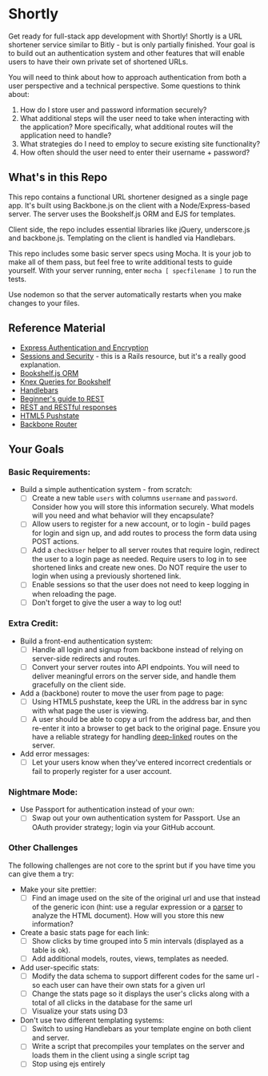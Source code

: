 # Shortly

Get ready for full-stack app development with Shortly! Shortly is a URL shortener service similar to Bitly - but is only partially finished. Your goal is to build out an authentication system and other features that will enable users to have their own private set of shortened URLs.

You will need to think about how to approach authentication from both a user perspective and a technical perspective. Some questions to think about:

1. How do I store user and password information securely?
2. What additional steps will the user need to take when interacting with the application? More specifically, what additional routes will the application need to handle?
3. What strategies do I need to employ to secure existing site functionality?
4. How often should the user need to enter their username + password?

## What's in this Repo

This repo contains a functional URL shortener designed as a single page app. It's built using Backbone.js on the client with a Node/Express-based server. The server uses the Bookshelf.js ORM and EJS for templates.

Client side, the repo includes essential libraries like jQuery, underscore.js and backbone.js. Templating on the client is handled via Handlebars.

This repo includes some basic server specs using Mocha. It is your job to make all of them pass, but feel free to write additional tests to guide yourself. With your server running, enter `mocha [ specfilename ]` to run the tests.

Use nodemon so that the server automatically restarts when you make changes to your files.

## Reference Material

* [Express Authentication and Encryption](http://www.9bitstudios.com/2013/09/express-js-authentication/)
* [Sessions and Security](http://guides.rubyonrails.org/security.html) - this is a Rails resource, but it's a really good explanation.
* [Bookshelf.js ORM](http://bookshelfjs.org/)
* [Knex Queries for Bookshelf](http://knexjs.org/)
* [Handlebars](http://handlebarsjs.com/)
* [Beginner's guide to REST](http://net.tutsplus.com/tutorials/other/a-beginners-introduction-to-http-and-rest/)
* [REST and RESTful responses](http://pixelhandler.com/blog/2012/02/09/develop-a-restful-api-using-node-js-with-express-and-mongoose/)
* [HTML5 Pushstate](http://badassjs.com/post/840846392/location-hash-is-dead-long-live-html5-pushstate)
* [Backbone Router](http://backbonejs.org/#Router)

## Your Goals

### Basic Requirements:

- Build a simple authentication system - from scratch:
  * [ ] Create a new table `users` with columns `username` and `password`. Consider how you will store this information securely. What models will you need and what behavior will they encapsulate?
  * [ ] Allow users to register for a new account, or to login - build pages for login and sign up, and add routes to process the form data using POST actions.
  * [ ] Add a `checkUser` helper to all server routes that require login, redirect the user to a login page as needed. Require users to log in to see shortened links and create new ones. Do NOT require the user to login when using a previously shortened link.
  * [ ] Enable sessions so that the user does not need to keep logging in when reloading the page.
  * [ ] Don't forget to give the user a way to log out!

### Extra Credit:

- Build a front-end authentication system:
  * [ ] Handle all login and signup from backbone instead of relying on server-side redirects and routes.
  * [ ] Convert your server routes into API endpoints. You will need to deliver meaningful errors on the server side, and handle them gracefully on the client side.

- Add a (backbone) router to move the user from page to page:
  * [ ] Using HTML5 pushstate, keep the URL in the address bar in sync with what page the user is viewing.
  * [ ] A user should be able to copy a url from the address bar, and then re-enter it into a browser to get back to the original page. Ensure you have a reliable strategy for handling [deep-linked](http://en.wikipedia.org/wiki/Deep_linking) routes on the server.

- Add error messages:
  * [ ] Let your users know when they've entered incorrect credentials or fail to properly register for a user account.

### Nightmare Mode:

- Use Passport for authentication instead of your own:
  * [ ] Swap out your own authentication system for Passport. Use an OAuth provider strategy; login via your GitHub account.

### Other Challenges

The following challenges are not core to the sprint but if you have time you can give them a try:

- Make your site prettier:
  * [ ] Find an image used on the site of the original url and use that instead of the generic icon (hint: use a regular expression or a [parser](http://stackoverflow.com/questions/7977945/html-parser-on-nodejs) to analyze the HTML document). How will you store this new information?

- Create a basic stats page for each link:
  * [ ] Show clicks by time grouped into 5 min intervals (displayed as a table is ok).
  * [ ] Add additional models, routes, views, templates as needed.

- Add user-specific stats:
  * [ ] Modify the data schema to support different codes for the same url - so each user can have their own stats for a given url
  * [ ] Change the stats page so it displays the user's clicks along with a total of all clicks in the database for the same url
  * [ ] Visualize your stats using D3

- Don't use two different templating systems:
  * [ ] Switch to using Handlebars as your template engine on both client and server.
  * [ ] Write a script that precompiles your templates on the server and loads them in the client using a single script tag
  * [ ] Stop using ejs entirely
